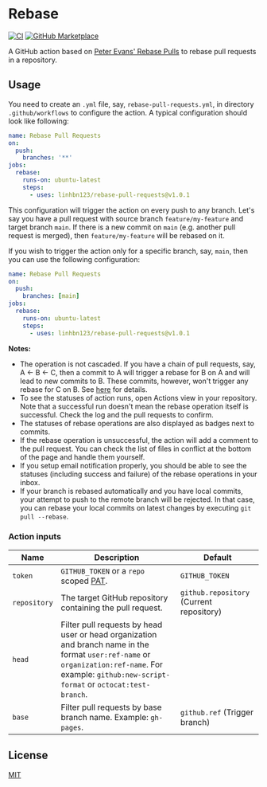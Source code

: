 # Rebase
[![CI](https://github.com/linhbn123/rebase-pull-requests/workflows/CI/badge.svg)](https://github.com/linhbn123/rebase-pull-requests/actions?query=workflow%3ACI)
[![GitHub Marketplace](https://img.shields.io/badge/Marketplace-Rebase%20Pull%20Requests-blue)](https://github.com/marketplace/actions/rebase-pull-requests)

A GitHub action based on [Peter Evans' Rebase Pulls](https://github.com/peter-evans/rebase) to rebase pull requests in a repository.

## Usage

You need to create an `.yml` file, say, `rebase-pull-requests.yml`, in directory `.github/workflows` to configure the action. A typical configuration should look like following:

```yml
name: Rebase Pull Requests
on:
  push:
    branches: '**'
jobs:
  rebase:
    runs-on: ubuntu-latest
    steps:
      - uses: linhbn123/rebase-pull-requests@v1.0.1
```

This configuration will trigger the action on every push to any branch. Let's say you have a pull request with source branch `feature/my-feature` and target branch `main`. If there is a new commit on `main` (e.g. another pull request is merged), then `feature/my-feature` will be rebased on it.

If you wish to trigger the action only for a specific branch, say, `main`, then you can use the following configuration:

```yml
name: Rebase Pull Requests
on:
  push:
    branches: [main]
jobs:
  rebase:
    runs-on: ubuntu-latest
    steps:
      - uses: linhbn123/rebase-pull-requests@v1.0.1
```

**Notes:**
- The operation is not cascaded. If you have a chain of pull requests, say, A <- B <- C, then a commit to A will trigger a rebase for B on A and will lead to new commits to B. These commits, however, won't trigger any rebase for C on B. See [here](https://docs.github.com/en/free-pro-team@latest/actions/reference/events-that-trigger-workflows#about-workflow-events) for details.
- To see the statuses of action runs, open Actions view in your repository. Note that a successful run doesn't mean the rebase operation itself is successful. Check the log and the pull requests to confirm.
- The statuses of rebase operations are also displayed as badges next to commits.
- If the rebase operation is unsuccessful, the action will add a comment to the pull request. You can check the list of files in conflict at the bottom of the page and handle them yourself.
- If you setup email notification properly, you should be able to see the statuses (including success and failure) of the rebase operations in your inbox.
- If your branch is rebased automatically and you have local commits, your attempt to push to the remote branch will be rejected. In that case, you can rebase your local commits on latest changes by executing `git pull --rebase`.

### Action inputs

| Name | Description | Default |
| --- | --- | --- |
| `token` | `GITHUB_TOKEN` or a `repo` scoped [PAT](https://docs.github.com/en/github/authenticating-to-github/creating-a-personal-access-token). | `GITHUB_TOKEN` |
| `repository` | The target GitHub repository containing the pull request. | `github.repository` (Current repository) |
| `head` | Filter pull requests by head user or head organization and branch name in the format `user:ref-name` or `organization:ref-name`. For example: `github:new-script-format` or `octocat:test-branch`. | |
| `base` | Filter pull requests by base branch name. Example: `gh-pages`. | `github.ref` (Trigger branch) |

## License

[MIT](LICENSE)
